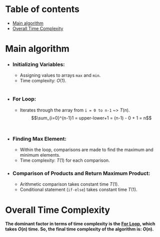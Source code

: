 # Table of contents
<!--toc:start-->
- [Main algorithm](#main-algorithm)
- [Overall Time Complexity](#overall-time-complexity)
<!--toc:end-->

# Main algorithm
- ### Initializing Variables:
    - Assigning values to arrays `max` and `min`.
    - Time complexity: $O(1)$.
    <br>

- ### For Loop:
    - Iterates through the array from `i = 0 to n-1` ~> $T(n)$.
    $$\sum_{i=0}^{n-1}1 = upper-lower+1 = (n-1) - 0 + 1 = n$$
    <br>

- ### Finding Max Element:
    - Within the loop, comparisons are made to find the maximum and minimum elements.
    - Time complexity: $T(1)$ for each comparison.
- ### Comparison of Products and Return Maximum Product:
    - Arithmetic comparison takes constant time $T(1)$.
    - Conditional statement (`if-else`) takes constant time $T(1)$.

# Overall Time Complexity
**The dominant factor in terms of time complexity is the [For Loop](#main-algorithm), which takes $O(n)$ time.
So, the final time complexity of the algorithm is: $O(n)$.**
